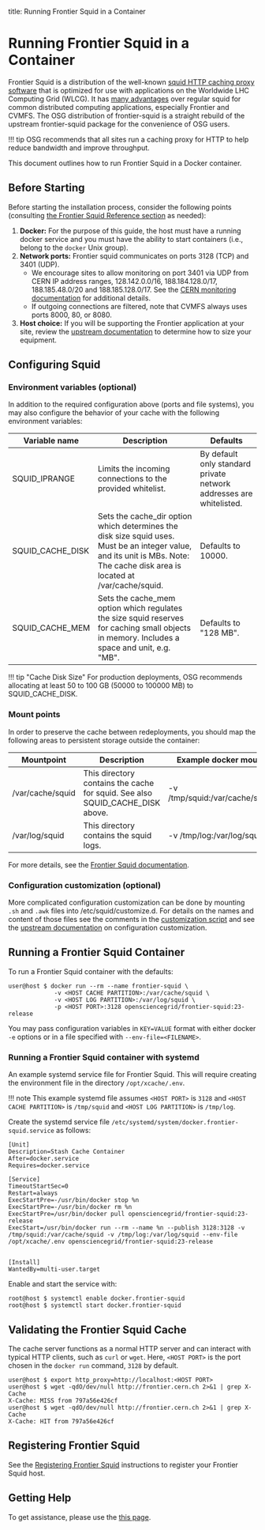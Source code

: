 title: Running Frontier Squid in a Container

Running Frontier Squid in a Container
=====================================

Frontier Squid is a distribution of the well-known [squid HTTP caching
proxy software](http://squid-cache.org) that is optimized for use with
applications on the Worldwide LHC Computing Grid (WLCG). It has
[many advantages](https://twiki.cern.ch/twiki/bin/view/Frontier/InstallSquid#Why_use_frontier_squid_instead_o)
over regular squid for common distributed computing applications, especially Frontier
and CVMFS. The OSG distribution of frontier-squid is a straight rebuild of the
upstream frontier-squid package for the convenience of OSG users.

!!! tip
    OSG recommends that all sites run a caching proxy for HTTP to help reduce bandwidth and improve
    throughput.

This document outlines how to run Frontier Squid in a Docker container.


Before Starting
---------------

Before starting the installation process, consider the following points (consulting [the Frontier Squid Reference section](/data/frontier-squid/#reference) as needed):

1. **Docker:** For the purpose of this guide, the host must have a running docker service
   and you must have the ability to start containers (i.e., belong to the `docker` Unix group).
1.   **Network ports:** Frontier squid communicates on ports 3128 (TCP) and 3401 (UDP).
     - We encourage sites to allow monitoring on port 3401 via UDP from CERN IP address ranges, 128.142.0.0/16,
       188.184.128.0/17, 188.185.48.0/20 and 188.185.128.0/17.
       See the
       [CERN monitoring documentation](https://twiki.cern.ch/twiki/bin/view/Frontier/InstallSquid#Enabling_monitoring)
       for additional details.
     - If outgoing connections are filtered, note that CVMFS always uses ports 8000, 80, or 8080.
1.   **Host choice:** If you will be supporting the Frontier application at your site, review the
[upstream documentation](https://twiki.cern.ch/twiki/bin/view/Frontier/InstallSquid#Hardware) to determine how to size your equipment.


Configuring Squid
-----------------

### Environment variables (optional) ###

In addition to the required configuration above (ports and file systems),
you may also configure the behavior of your cache with the following environment variables:

Variable name       | Description                                                             | Defaults                                     |
---------------------|-------------------------------------------------------------------------|----------------------------------------------|
SQUID_IPRANGE       | Limits the incoming connections to the provided whitelist.     |By default only standard private network addresses are whitelisted. |
SQUID_CACHE_DISK    | Sets the cache_dir option which determines the disk size squid uses. Must be an integer value, and its unit is MBs. Note: The cache disk area is located at /var/cache/squid. | Defaults to 10000. |
SQUID_CACHE_MEM     | Sets the cache_mem option which regulates the size squid reserves for caching small objects in memory. Includes a space and unit, e.g. "MB". | Defaults to "128 MB". |

!!! tip "Cache Disk Size"
    For production deployments, OSG recommends allocating at least 50 to 100 GB
    (50000 to 100000 MB) to SQUID_CACHE_DISK.

### Mount points ###

In order to preserve the cache between redeployments, you should map the following areas to persistent storage outside the container:

Mountpoint       | Description                                                          | Example docker mount               |
-----------------|----------------------------------------------------------------------|------------------------------------|
/var/cache/squid | This directory contains the cache for squid. See also SQUID_CACHE_DISK above. | -v /tmp/squid:/var/cache/squid |
/var/log/squid   | This directory contains the squid logs.                              | -v /tmp/log:/var/log/squid         |

For more details, see the [Frontier Squid documentation](https://twiki.cern.ch/twiki/bin/view/Frontier/InstallSquid#Configuration).

### Configuration customization (optional) ###

More complicated configuration customization can be done by mounting `.sh` and `.awk` files into /etc/squid/customize.d.
For details on the names and content of those files see the comments in the
[customization script](https://github.com/opensciencegrid/docker-frontier-squid/blob/master/squid-customize.sh) 
and see the
[upstream documentation](https://twiki.cern.ch/twiki/bin/view/Frontier/InstallSquid#Configuration)
on configuration customization.


Running a Frontier Squid Container
----------------------------------

To run a Frontier Squid container with the defaults:

```console
user@host $ docker run --rm --name frontier-squid \
             -v <HOST CACHE PARTITION>:/var/cache/squid \
             -v <HOST LOG PARTITION>:/var/log/squid \
             -p <HOST PORT>:3128 opensciencegrid/frontier-squid:23-release
```

You may pass configuration variables in `KEY=VALUE` format with either
docker `-e` options or in a file specified with `--env-file=<FILENAME>`.

### Running a Frontier Squid container with systemd

An example systemd service file for Frontier Squid.
This will require creating the environment file in the directory `/opt/xcache/.env`. 

!!! note
    This example systemd file assumes `<HOST PORT>` is `3128` and `<HOST CACHE PARTITION>` is `/tmp/squid` and
    `<HOST LOG PARTITION>` is `/tmp/log`.

Create the systemd service file `/etc/systemd/system/docker.frontier-squid.service` as follows:

```file
[Unit]
Description=Stash Cache Container
After=docker.service
Requires=docker.service

[Service]
TimeoutStartSec=0
Restart=always
ExecStartPre=-/usr/bin/docker stop %n
ExecStartPre=-/usr/bin/docker rm %n
ExecStartPre=/usr/bin/docker pull opensciencegrid/frontier-squid:23-release
ExecStart=/usr/bin/docker run --rm --name %n --publish 3128:3128 -v /tmp/squid:/var/cache/squid -v /tmp/log:/var/log/squid --env-file /opt/xcache/.env opensciencegrid/frontier-squid:23-release


[Install]
WantedBy=multi-user.target
```

Enable and start the service with:

```console
root@host $ systemctl enable docker.frontier-squid
root@host $ systemctl start docker.frontier-squid
```

Validating the Frontier Squid Cache
-----------------------------------

The cache server functions as a normal HTTP server and can interact with typical HTTP clients, such as `curl` or `wget`.
Here, `<HOST PORT>` is the port chosen in the `docker run` command, `3128` by default.

```console
user@host $ export http_proxy=http://localhost:<HOST PORT>
user@host $ wget -qdO/dev/null http://frontier.cern.ch 2>&1 | grep X-Cache
X-Cache: MISS from 797a56e426cf
user@host $ wget -qdO/dev/null http://frontier.cern.ch 2>&1 | grep X-Cache
X-Cache: HIT from 797a56e426cf
```

## Registering Frontier Squid

See the [Registering Frontier Squid](https://osg-htc.org/docs/data/frontier-squid/#registering-frontier-squid)
instructions to register your Frontier Squid host.


Getting Help
------------

To get assistance, please use the [this page](/common/help).
